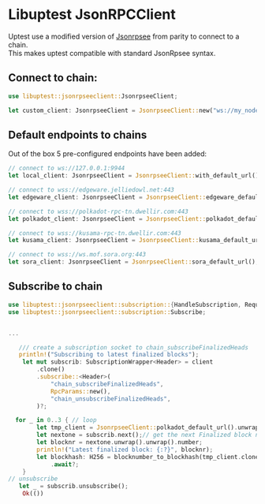 # Libuptest JsonRPCClient

Uptest use a modified version of [Jsonrpsee](https://github.com/paritytech/jsonrpsee/) from parity to connect to a chain.  
This makes uptest compatible with standard JsonRpsee syntax.

## Connect to chain: 
```rust
use libuptest::jsonrpseeclient::JsonrpseeClient;

let custom_client: JsonrpseeClient = JsonrpseeClient::new("ws://my_node.local:9944");   
```

## Default endpoints to chains


Out of the box 5 pre-configured endpoints have been added: 

```rust 
// connect to ws://127.0.0.1:9944
let local_client: JsonrpseeClient = JsonrpseeClient::with_default_url();   

// connect to wss://edgeware.jelliedowl.net:443
let edgeware_client: JsonrpseeClient = JsonrpseeClient::edgeware_default_url();   

// connect to wss://polkadot-rpc-tn.dwellir.com:443
let polkadot_client: JsonrpseeClient = JsonrpseeClient::polkadot_default_url();   

// connect to wss://kusama-rpc-tn.dwellir.com:443
let kusama_client: JsonrpseeClient = JsonrpseeClient::kusama_default_url();   

// connect to wss://ws.mof.sora.org:443
let sora_client: JsonrpseeClient = JsonrpseeClient::sora_default_url();

```
 


## Subscribe to chain 

```rust
use libuptest::jsonrpseeclient::subscription::{HandleSubscription, Request};
use libuptest::jsonrpseeclient::subscription::Subscribe;


...

   /// create a subscription socket to chain_subscribeFinalizedHeads
   println!("Subscribing to latest finalized blocks");
    let mut subscrib: SubscriptionWrapper<Header> = client
        .clone()
        .subscribe::<Header>(
            "chain_subscribeFinalizedHeads",
            RpcParams::new(),
            "chain_unsubscribeFinalizedHeads",
        )?;

  for _ in 0..3 { // loop
        let tmp_client = JsonrpseeClient::polkadot_default_url().unwrap();
        let nextone = subscrib.next();// get the next Finalized block number
        let blocknr = nextone.unwrap().unwrap().number;
        println!("Latest finalized block: {:?}", blocknr);
        let blockhash: H256 = blocknumber_to_blockhash(tmp_client.clone(), blocknr.clone()) // convert blocknr to blockhash with libuptest
            .await?;
	}
// unsubscribe
   let _ = subscrib.unsubscribe();
    Ok(())

```



